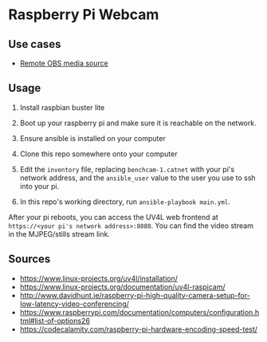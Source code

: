 # Raspberry Pi Webcam

## Use cases

* [Remote OBS media source](https://obsproject.com/wiki/Sources-Guide#media-source)

## Usage

1. Install raspbian buster lite

2. Boot up your raspberry pi and make sure it is reachable on the network.

3. Ensure ansible is installed on your computer

4. Clone this repo somewhere onto your computer

5. Edit the `inventory` file, replacing `benchcam-1.catnet` with your pi's network address, and the `ansible_user` value to the user you use to ssh into your pi.

6. In this repo's working directory, run `ansible-playbook main.yml`.

After your pi reboots, you can access the UV4L web frontend at `https://<your pi's network address>:8080`. You can find the video stream in the MJPEG/stills stream link.

## Sources

* https://www.linux-projects.org/uv4l/installation/
* https://www.linux-projects.org/documentation/uv4l-raspicam/
* http://www.davidhunt.ie/raspberry-pi-high-quality-camera-setup-for-low-latency-video-conferencing/
* https://www.raspberrypi.com/documentation/computers/configuration.html#list-of-options26
* https://codecalamity.com/raspberry-pi-hardware-encoding-speed-test/
